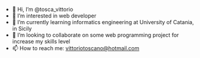 - 👋 Hi, I’m @tosca_vittorio
- 👀 I’m interested in web developer
- 🌱 I’m currently learning informatics engineering at University of Catania, in Sicily
- 💞️ I’m looking to collaborate on some web programming project for increase my skills level
- 📫 How to reach me: vittoriotoscano@hotmail.com

<!---
tosca-vittorio/tosca-vittorio is a ✨ special ✨ repository because its `README.md` (this file) appears on your GitHub profile.
You can click the Preview link to take a look at your changes.
--->
